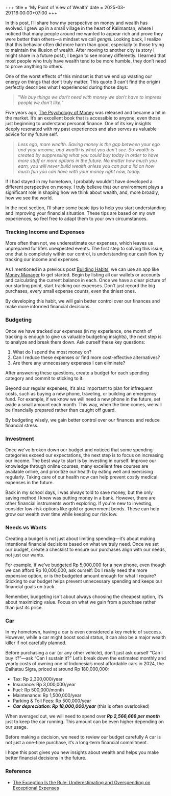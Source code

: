 +++
title = 'My Point of View of Wealth'
date = 2025-03-29T16:00:00+07:00
+++

In this post, I’ll share how my perspective on money and wealth has evolved. I grew up in a small village in the heart of Kalimantan, where I noticed that many people around me wanted to appear rich and prove they were better than others—a mindset we call *gengsi*. Looking back, I realize that this behavior often did more harm than good, especially to those trying to maintain the illusion of wealth. After moving to another city (a story I might share in a future post), I began to see money differently. I learned that most people who truly have wealth tend to be more humble, they don’t need to prove anything to others.

One of the worst effects of this mindset is that we end up wasting our energy on things that don’t truly matter. This quote (I can't find the origin) perfectly describes what I experienced during those days:
> "_We buy things we don't need with money we don't have to impress people we don't like._"

Five years ago, [The Psychology of Money](https://www.goodreads.com/book/show/41881472-the-psychology-of-money) was released and became a hit in the market. It’s an excellent book that is accessible to anyone, even those just beginning to understand personal finance. One of its key insights deeply resonated with my past experiences and also serves as valuable advice for my future self.

> _Less ego, more wealth. Saving money is the gap between your ego and your income, and wealth is what you don’t see. So wealth is created by suppressing what you could buy today in order to have more stuff or more options in the future. No matter how much you earn, you will never build wealth unless you can put a lid on how much fun you can have with your money right now, today._

If I had stayed in my hometown, I probably wouldn’t have developed a different perspective on money. I truly believe that our environment plays a significant role in shaping how we think about wealth, and, more broadly, how we see the world.

In the next section, I’ll share some basic tips to help you start understanding and improving your financial situation. These tips are based on my own experiences, so feel free to adapt them to your own circumstances.

### Tracking Income and Expenses
More often than not, we underestimate our expenses, which leaves us unprepared for life’s unexpected events. The first step to solving this issue, one that is completely within our control, is understanding our cash flow by tracking our income and expenses.

As I mentioned in a previous post [Building Habits](https://blog.mfrazi.me/posts/building-habits/), we can use an app like [Money Manager](https://www.realbyteapps.com/) to get started. Begin by listing all our wallets or accounts and calculating the current balance in each. Once we have a clear picture of our starting point, start tracking our expenses. Don’t just record the big purchases, every small expense counts, even the tiniest ones.

By developing this habit, we will gain better control over our finances and make more informed financial decisions.

### Budgeting
Once we have tracked our expenses (in my experience, one month of tracking is enough to give us valuable budgeting insights), the next step is to analyze and break them down. Ask ourself these key questions:
1. What do I spend the most money on?
2. Can I reduce these expenses or find more cost-effective alternatives?
3. Are there any unnecessary expenses I can eliminate?

After answering these questions, create a budget for each spending category and commit to sticking to it.

Beyond our regular expenses, it’s also important to plan for infrequent costs, such as buying a new phone, traveling, or building an emergency fund. For example, if we know we will need a new phone in the future, set aside a small amount each month. This way, when the time comes, we will be financially prepared rather than caught off guard.

By budgeting wisely, we gain better control over our finances and reduce financial stress.

### Investment
Once we've broken down our budget and noticed that some spending categories exceed our expectations, the next step is to focus on increasing our income. The best way to start is by investing in ourself. Improve our knowledge through online courses, many excellent free courses are available online, and prioritize our health by eating well and exercising regularly. Taking care of our health now can help prevent costly medical expenses in the future.

Back in my school days, I was always told to save money, but the only saving method I knew was putting money in a bank. However, there are other financial instruments worth exploring. If you're new to investing, consider low-risk options like gold or government bonds. These can help grow our wealth over time while keeping our risk low.

### Needs vs Wants
Creating a budget is not just about limiting spending—it’s about making intentional financial decisions based on what we truly need. Once we set our budget, create a checklist to ensure our purchases align with our needs, not just our wants.

For example, if we’ve budgeted Rp 5,000,000 for a new phone, even though we can afford Rp 10,000,000, ask ourself: Do I really need the more expensive option, or is the budgeted amount enough for what I require? Sticking to our budget helps prevent unnecessary spending and keeps our financial goals on track.

Remember, budgeting isn't about always choosing the cheapest option, it’s about maximizing value. Focus on what we gain from a purchase rather than just its price.

### Car
In my hometown, having a car is even considered a key metric of success. However, while a car might boost social status, it can also be a major wealth killer if not carefully planned.

Before purchasing a car (or any other vehicle), don’t just ask ourself “Can I buy it?”—ask “Can I sustain it?” Let’s break down the estimated monthly and yearly costs of owning one of Indonesia’s most affordable cars in 2024, the Daihatsu Sigra, priced at around Rp 180,000,000:
- Tax: Rp 2,300,000/year
- Insurance: Rp 3,000,000/year
- Fuel: Rp 500,000/month
- Maintenance: Rp 1,500,000/year
- Parking & Toll Fees: Rp 500,000/year
- ***Car depreciation: Rp 18,000,000/year*** (this is often overlooked)

When averaged out, we will need to spend over **_Rp 2,566,666 per month_** just to keep the car running. This amount can be even higher depending on our usage.

Before making a decision, we need to review our budget carefully A car is not just a one-time purchase, it’s a long-term financial commitment.

I hope this post gives you new insights about wealth and helps you make better financial decisions in the future.

### Reference
- [The Exception Is the Rule: Underestimating and Overspending on Exceptional Expenses](https://academic.oup.com/jcr/article-abstract/39/4/800/1798285)